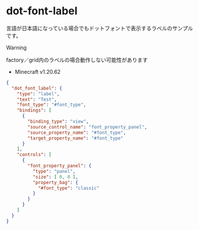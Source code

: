 # dot-font-label
言語が日本語になっている場合でもドットフォントで表示するラベルのサンプルです。

> [!WARNING]
> factory／grid内のラベルの場合動作しない可能性があります

- Minecraft v1.20.62

```json
{
  "dot_font_label": {
    "type": "label",
    "text": "Test",
    "font_type": "#font_type",
    "bindings": [
      {
        "binding_type": "view",
        "source_control_name": "font_property_panel",
        "source_property_name": "#font_type",
        "target_property_name": "#font_type"
      }
    ],
    "controls": [
      {
        "font_property_panel": {
          "type": "panel",
          "size": [ 0, 0 ],
          "property_bag": {
            "#font_type": "classic"
          }
        }
      }
    ]
  }
}
```